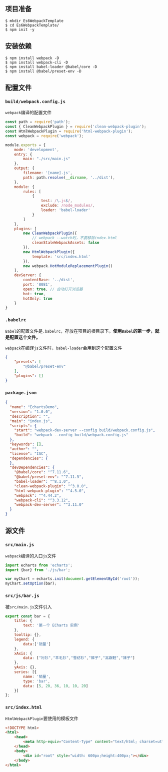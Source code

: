 ## 项目准备

```shell
$ mkdir Es6WebpackTemplate
$ cd Es6WebpackTemplate/
$ npm init -y
```

## 安装依赖

```shell
$ npm install webpack -D
$ npm install webpack-cli -D
$ npm install babel-loader @babel/core -D
$ npm install @babel/preset-env -D
```

## 配置文件

### `build/webpack.config.js`

`webpack`编译的配置文件

```js
const path = require('path');
const { CleanWebpackPlugin } = require('clean-webpack-plugin');
const HtmlWebpackPlugin = require('html-webpack-plugin');
const webpack = require('webpack');

module.exports = {
    mode: 'development',
    entry: {
        main: "./src/main.js"
    },
    output: {
        filename: '[name].js',
        path: path.resolve(__dirname, '../dist'),
    },
    module: {
        rules: [
            {
                test: /\.js$/,
                exclude: /node_modules/,
                loader: 'babel-loader'
            }
        ]
    },
    plugins: [
        new CleanWebpackPlugin({
            // webpack --watch时，不要移除index.html
            cleanStaleWebpackAssets: false
        }),
        new HtmlWebpackPlugin({
            template: 'src/index.html'
        }),
        new webpack.HotModuleReplacementPlugin()
    ],
    devServer: {
        contentBase: '../dist',
        port: '8081',
        open: true, // 自动打开浏览器
        hot: true,
        hotOnly: true
    }
}
```

### `.babelrc`

`Babel`的配置文件是`.babelrc`，存放在项目的根目录下。**使用`Babel`的第一步，就是配置这个文件。**

`webpack`在编译`js`文件时，`babel-loader`会用到这个配置文件

```json
{
    "presets": [
        "@babel/preset-env"
    ],
    "plugins": []
}
```

### `package.json`

```json
{
  "name": "EchartsDemo",
  "version": "1.0.0",
  "description": "",
  "main": "index.js",
  "scripts": {
    "start": "webpack-dev-server --config build/webpack.config.js",
    "build": "webpack --config build/webpack.config.js"
  },
  "keywords": [],
  "author": "",
  "license": "ISC",
  "dependencies": {
  },
  "devDependencies": {
    "@babel/core": "^7.11.6",
    "@babel/preset-env": "^7.11.5",
    "babel-loader": "^8.1.0",
    "clean-webpack-plugin": "^3.0.0",
    "html-webpack-plugin": "^4.5.0",
    "webpack": "^4.44.2",
    "webpack-cli": "^3.3.12",
    "webpack-dev-server": "^3.11.0"
  }
}
```

## 源文件

### `src/main.js`

`webpack`编译的入口`js`文件

```js
import echarts from 'echarts';
import {bar} from './js/bar';

var myChart = echarts.init(document.getElementById('root'));
myChart.setOption(bar);
```

### `src/js/bar.js`

被`src/main.js`文件引入

```js
export const bar = {
    title: {
        text: '第一个 ECharts 实例'
    },
    tooltip: {},
    legend: {
        data:['销量']
    },
    xAxis: {
        data: ["衬衫","羊毛衫","雪纺衫","裤子","高跟鞋","袜子"]
    },
    yAxis: {},
    series: [{
        name: '销量',
        type: 'bar',
        data: [5, 20, 36, 10, 10, 20]
    }]
};
```

### `src/index.html`

`HtmlWebpackPlugin`要使用的模板文件

```html
<!DOCTYPE html>
<html>
    <head>
        <meta http-equiv="Content-Type" content="text/html; charset=utf-8">
    </head>
    <body>
        <div id="root" style="width: 600px;height:400px;"></div>
    </body>
</html>
```

